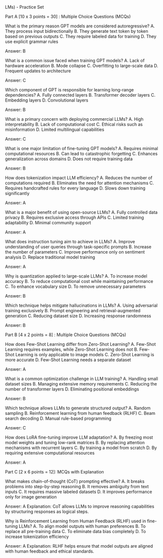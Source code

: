 LMs) - Practice Set

Part A [10 x 3 points = 30] : Multiple Choice Questions (MCQs)

What is the primary reason GPT models are considered autoregressive?
A. They process input bidirectionally
B. They generate text token by token based on previous outputs
C. They require labeled data for training
D. They use explicit grammar rules

Answer: B

What is a common issue faced when training GPT models?
A. Lack of hardware acceleration
B. Mode collapse
C. Overfitting to large-scale data
D. Frequent updates to architecture

Answer: C

Which component of GPT is responsible for learning long-range dependencies?
A. Fully connected layers
B. Transformer decoder layers
C. Embedding layers
D. Convolutional layers

Answer: B

What is a primary concern with deploying commercial LLMs?
A. High interpretability
B. Lack of computational cost
C. Ethical risks such as misinformation
D. Limited multilingual capabilities

Answer: C

What is one major limitation of fine-tuning GPT models?
A. Requires minimal computational resources
B. Can lead to catastrophic forgetting
C. Enhances generalization across domains
D. Does not require training data

Answer: B

How does tokenization impact LLM efficiency?
A. Reduces the number of computations required
B. Eliminates the need for attention mechanisms
C. Requires handcrafted rules for every language
D. Slows down training significantly

Answer: A

What is a major benefit of using open-source LLMs?
A. Fully controlled data privacy
B. Requires exclusive access through APIs
C. Limited training adaptability
D. Minimal community support

Answer: A

What does instruction tuning aim to achieve in LLMs?
A. Improve understanding of user queries through task-specific prompts
B. Increase the number of parameters
C. Improve performance only on sentiment analysis
D. Replace traditional model training

Answer: A

Why is quantization applied to large-scale LLMs?
A. To increase model accuracy
B. To reduce computational cost while maintaining performance
C. To enhance vocabulary size
D. To remove unnecessary parameters

Answer: B

Which technique helps mitigate hallucinations in LLMs?
A. Using adversarial training exclusively
B. Prompt engineering and retrieval-augmented generation
C. Reducing dataset size
D. Increasing response randomness

Answer: B

Part B [4 x 2 points = 8] : Multiple Choice Questions (MCQs)

How does Few-Shot Learning differ from Zero-Shot Learning?
A. Few-Shot Learning requires examples, while Zero-Shot Learning does not
B. Few-Shot Learning is only applicable to image models
C. Zero-Shot Learning is more accurate
D. Few-Shot Learning needs a separate dataset

Answer: A

What is a common optimization challenge in LLM training?
A. Handling small dataset sizes
B. Managing extensive memory requirements
C. Reducing the number of transformer layers
D. Eliminating positional embeddings

Answer: B

Which technique allows LLMs to generate structured output?
A. Random sampling
B. Reinforcement learning from human feedback (RLHF)
C. Beam search decoding
D. Manual rule-based programming

Answer: C

How does LoRA fine-tuning improve LLM adaptation?
A. By freezing most model weights and tuning low-rank matrices
B. By replacing attention mechanisms with recurrent layers
C. By training a model from scratch
D. By requiring extensive computational resources

Answer: A

Part C [2 x 6 points = 12]: MCQs with Explanation

What makes chain-of-thought (CoT) prompting effective?
A. It breaks problems into step-by-step reasoning
B. It removes ambiguity from text inputs
C. It requires massive labeled datasets
D. It improves performance only for image generation

Answer: A
Explanation: CoT allows LLMs to improve reasoning capabilities by structuring responses as logical steps.

Why is Reinforcement Learning from Human Feedback (RLHF) used in fine-tuning LLMs?
A. To align model outputs with human preferences
B. To replace all pre-training data
C. To eliminate data bias completely
D. To increase tokenization efficiency

Answer: A
Explanation: RLHF helps ensure that model outputs are aligned with human feedback and ethical standards.
